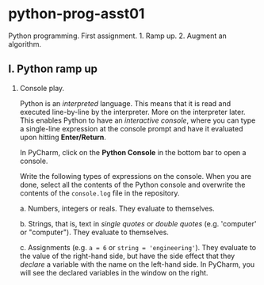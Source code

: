# python-prog-asst01
Python programming. First assignment. 1. Ramp up. 2. Augment an algorithm.

## I. Python ramp up

1. Console play.
   
   Python is an _interpreted_ language. This means that it is read and executed line-by-line by the interpreter. More on the interpreter later. This enables Python to have an _interactive console_, where you can type a single-line expression at the console prompt and have it evaluated upon hitting **Enter/Return**.
   
   In PyCharm, click on the **Python Console** in the bottom bar to open a console.
   
   Write the following types of expressions on the console. When you are done, select all the contents of the Python console and overwrite the contents of the `console.log` file in the repository.
   
   a. Numbers, integers or reals. They evaluate to themselves.
   
   b. Strings, that is, text in _single quotes_ or _double quotes_ (e.g. 'computer' or "computer"). They evaluate to themselves.
   
   c. Assignments (e.g. `a = 6` or `string = 'engineering'`). They evaluate to the value of the right-hand side, but have the side effect that they _declare_ a variable with the name on the left-hand side. In PyCharm, you will see the declared variables in the window on the right.
   
    